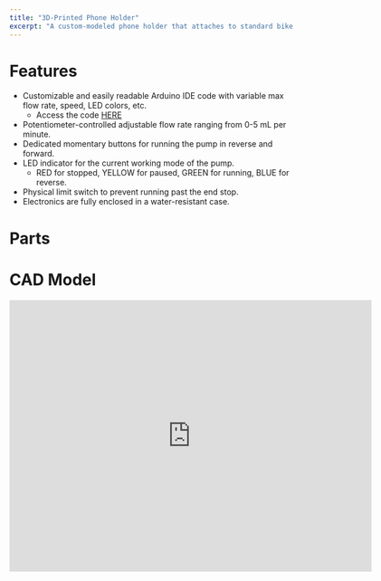 ```yaml
---
title: "3D-Printed Phone Holder"
excerpt: "A custom-modeled phone holder that attaches to standard bike handlebars and offers adjustable viewing angles."
---
```


# Features

* Customizable and easily readable Arduino IDE code with variable max flow rate, speed, LED colors, etc.
  * Access the code [HERE](https://github.com/wal627/Syringe-Pump/blob/main/Syringe_pot.ino)
* Potentiometer-controlled adjustable flow rate ranging from 0-5 mL per minute.
* Dedicated momentary buttons for running the pump in reverse and forward.
* LED indicator for the current working mode of the pump. 
  * RED for stopped, YELLOW for paused, GREEN for running, BLUE for reverse.
* Physical limit switch to prevent running past the end stop.
* Electronics are fully enclosed in a water-resistant case.

# Parts

# CAD Model
<iframe src="https://vanderbilt643.autodesk360.com/shares/public/SH512d4QTec90decfa6e6972764160d20dbe?mode=embed" width="640" height="480" allowfullscreen="true" webkitallowfullscreen="true" mozallowfullscreen="true"  frameborder="0"></iframe>
